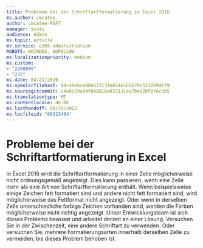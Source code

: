```yaml
---
title: Probleme bei der Schriftartformatierung in Excel 2016
ms.author: cmcatee
author: cmcatee-MSFT
manager: scotv
audience: Admin
ms.topic: article
ms.service: o365-administration
ROBOTS: NOINDEX, NOFOLLOW
ms.localizationpriority: medium
ms.custom:
- "2200006"
- "232"
ms.date: 04/21/2020
ms.openlocfilehash: 98c40ebce48e57313fe614e165b70c52102946f9
ms.sourcegitcommit: c4e8c29a94f840816a023131ea7b4a2bf876c305
ms.translationtype: MT
ms.contentlocale: de-DE
ms.lasthandoff: 06/29/2022
ms.locfileid: "66323484"
---
```

# <a name="font-formatting-problems-in-excel"></a>Probleme bei der Schriftartformatierung in Excel

In Excel 2016 wird die Schriftartformatierung in einer Zelle möglicherweise nicht ordnungsgemäß angezeigt. Dies kann passieren, wenn eine Zelle mehr als eine Art von Schriftartformatierung enthält. Wenn beispielsweise einige Zeichen fett formatiert sind und andere nicht fett formatiert sind, wird möglicherweise das Fettformat nicht angezeigt. Oder wenn in derselben Zelle unterschiedliche farbige Zeichen vorhanden sind, werden die Farben möglicherweise nicht richtig angezeigt. Unser Entwicklungsteam ist sich dieses Problems bewusst und arbeitet derzeit an einer Lösung. Versuchen Sie in der Zwischenzeit, eine andere Schriftart zu verwenden. Oder versuchen Sie, mehrere Formatierungsarten innerhalb derselben Zelle zu vermeiden, bis dieses Problem behoben ist.
  